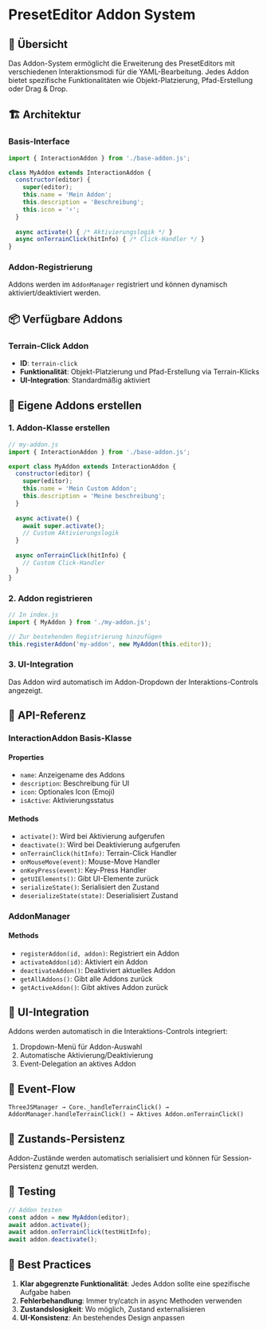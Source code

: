 # PresetEditor Addon System

## 📖 Übersicht

Das Addon-System ermöglicht die Erweiterung des PresetEditors mit verschiedenen Interaktionsmodi für die YAML-Bearbeitung. Jedes Addon bietet spezifische Funktionalitäten wie Objekt-Platzierung, Pfad-Erstellung oder Drag & Drop.

## 🏗️ Architektur

### Basis-Interface
```javascript
import { InteractionAddon } from './base-addon.js';

class MyAddon extends InteractionAddon {
  constructor(editor) {
    super(editor);
    this.name = 'Mein Addon';
    this.description = 'Beschreibung';
    this.icon = '⚡';
  }
  
  async activate() { /* Aktivierungslogik */ }
  async onTerrainClick(hitInfo) { /* Click-Handler */ }
}
```

### Addon-Registrierung
Addons werden im `AddonManager` registriert und können dynamisch aktiviert/deaktiviert werden.

## 📦 Verfügbare Addons

### Terrain-Click Addon
- **ID**: `terrain-click`
- **Funktionalität**: Objekt-Platzierung und Pfad-Erstellung via Terrain-Klicks
- **UI-Integration**: Standardmäßig aktiviert

## 🚀 Eigene Addons erstellen

### 1. Addon-Klasse erstellen
```javascript
// my-addon.js
import { InteractionAddon } from './base-addon.js';

export class MyAddon extends InteractionAddon {
  constructor(editor) {
    super(editor);
    this.name = 'Mein Custom Addon';
    this.description = 'Meine beschreibung';
  }
  
  async activate() {
    await super.activate();
    // Custom Aktivierungslogik
  }
  
  async onTerrainClick(hitInfo) {
    // Custom Click-Handler
  }
}
```

### 2. Addon registrieren
```javascript
// In index.js
import { MyAddon } from './my-addon.js';

// Zur bestehenden Registrierung hinzufügen
this.registerAddon('my-addon', new MyAddon(this.editor));
```

### 3. UI-Integration
Das Addon wird automatisch im Addon-Dropdown der Interaktions-Controls angezeigt.

## 🔧 API-Referenz

### InteractionAddon Basis-Klasse

#### Properties
- `name`: Anzeigename des Addons
- `description`: Beschreibung für UI
- `icon`: Optionales Icon (Emoji)
- `isActive`: Aktivierungsstatus

#### Methods
- `activate()`: Wird bei Aktivierung aufgerufen
- `deactivate()`: Wird bei Deaktivierung aufgerufen  
- `onTerrainClick(hitInfo)`: Terrain-Click Handler
- `onMouseMove(event)`: Mouse-Move Handler
- `onKeyPress(event)`: Key-Press Handler
- `getUIElements()`: Gibt UI-Elemente zurück
- `serializeState()`: Serialisiert den Zustand
- `deserializeState(state)`: Deserialisiert Zustand

### AddonManager

#### Methods
- `registerAddon(id, addon)`: Registriert ein Addon
- `activateAddon(id)`: Aktiviert ein Addon
- `deactivateAddon()`: Deaktiviert aktuelles Addon
- `getAllAddons()`: Gibt alle Addons zurück
- `getActiveAddon()`: Gibt aktives Addon zurück

## 🎨 UI-Integration

Addons werden automatisch in die Interaktions-Controls integriert:
1. Dropdown-Menü für Addon-Auswahl
2. Automatische Aktivierung/Deaktivierung
3. Event-Delegation an aktives Addon

## 🔄 Event-Flow

```
ThreeJSManager → Core._handleTerrainClick() → AddonManager.handleTerrainClick() → Aktives Addon.onTerrainClick()
```

## 💾 Zustands-Persistenz

Addon-Zustände werden automatisch serialisiert und können für Session-Persistenz genutzt werden.

## 🧪 Testing

```javascript
// Addon testen
const addon = new MyAddon(editor);
await addon.activate();
await addon.onTerrainClick(testHitInfo);
await addon.deactivate();
```

## 📝 Best Practices

1. **Klar abgegrenzte Funktionalität**: Jedes Addon sollte eine spezifische Aufgabe haben
2. **Fehlerbehandlung**: Immer try/catch in async Methoden verwenden
3. **Zustandslosigkeit**: Wo möglich, Zustand externalisieren
4. **UI-Konsistenz**: An bestehendes Design anpassen